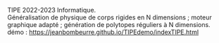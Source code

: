 TIPE 2022-2023 Informatique.   
Généralisation de physique de corps rigides en N dimensions ; moteur graphique adapté ; génération de polytopes réguliers à N dimensions.  
démo : https://jeanbombeurre.github.io/TIPEdemo/indexTIPE.html  

